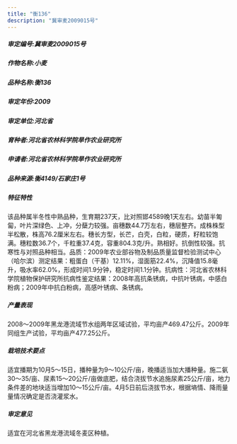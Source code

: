 ```yaml
---
title: "衡136"
description: "冀审麦2009015号"
---
```

##### 审定编号:冀审麦2009015号

##### 作物名称:小麦

##### 品种名称:衡136

##### 审定年份:2009

##### 审定单位:河北省

##### 育种者:河北省农林科学院旱作农业研究所

##### 申请者:河北省农林科学院旱作农业研究所

##### 品种来源:衡4149/石家庄1号

##### 特征特性
该品种属半冬性中熟品种，生育期237天，比对照邯4589晚1天左右。幼苗半匍匐，叶片深绿色、上冲，分蘖力较强。亩穗数44.7万左右，穗层整齐。成株株型半松散，株高76.2厘米左右。穗长方型，长芒，白壳，白粒，硬质，籽粒较饱满。穗粒数36.7个，千粒重37.4克，容重804.3克/升。熟相好。抗倒性较强。抗寒性与对照品种相当。品质：2009年农业部谷物及制品质量监督检验测试中心（哈尔滨）测定结果：粗蛋白（干基）12.11%，湿面筋22.4%，沉降值15.8毫升，吸水率62.0%，形成时间1.9分钟，稳定时间1.1分钟。抗病性：河北省农林科学院植物保护研究所抗病性鉴定结果：2008年高抗条锈病，中抗叶锈病，中感白粉病；2009年中抗白粉病，高感叶锈病、条锈病。

##### 产量表现
2008～2009年黑龙港流域节水组两年区域试验，平均亩产469.47公斤。2009年同组生产试验，平均亩产477.25公斤。

##### 栽培技术要点
适宜播期为10月5～15日，播种量为9～10公斤/亩，晚播适当加大播种量。施二氨30～35/亩、尿素15～20公斤/亩做底肥，结合浇拔节水追施尿素25公斤/亩，地力条件差的地块适当增加10～15公斤/亩。4月5日前后浇拔节水，根据墒情、降雨量量情况确定是否浇灌浆水。

##### 审定意见
适宜在河北省黑龙港流域冬麦区种植。
